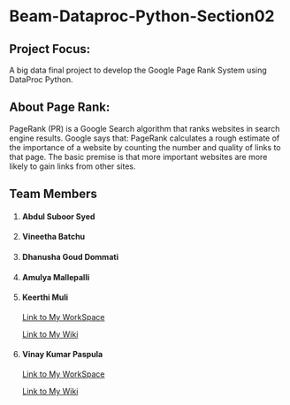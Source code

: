 # Beam-Dataproc-Python-Section02
## Project Focus:
 A big data final project to develop the Google Page Rank System using DataProc Python.
## About Page Rank:
PageRank (PR) is a Google Search algorithm that ranks websites in search engine results. Google says that: PageRank calculates a rough estimate of the importance of a website by counting the number and quality of links to that page. The basic premise is that more important websites are more likely to gain links from other sites.
## Team Members
1. #### Abdul Suboor Syed
2. #### Vineetha Batchu
3. #### Dhanusha Goud Dommati
4. #### Amulya Mallepalli
5. #### Keerthi Muli  
      [Link to My WorkSpace](https://github.com/AbdulSuboor-Syed/Beam-Python-Section02/tree/main/Keerthi-Muli-WorkSpace)
      
      [Link to My Wiki](https://github.com/AbdulSuboor-Syed/Beam-Python-Section02/wiki/Keerthi-Muli)
  
7. #### Vinay Kumar Paspula
      [Link to My WorkSpace](https://github.com/AbdulSuboor-Syed/Beam-Python-Section02/tree/main/Vinay-Paspula-WorkSpace)
      
      [Link to My Wiki](https://github.com/AbdulSuboor-Syed/Beam-Python-Section02/wiki/Vinay-Kumar-Paspula)
